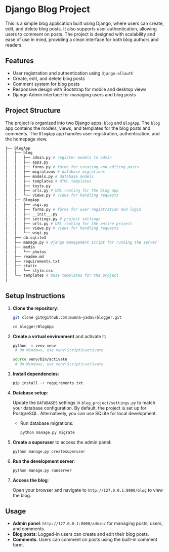 

# Django Blog Project

This is a simple blog application built using Django, where users can create, edit, and delete blog posts. It also supports user authentication, allowing users to comment on posts. The project is designed with scalability and ease of use in mind, providing a clean interface for both blog authors and readers.

## Features

- User registration and authentication using `django-allauth`
- Create, edit, and delete blog posts
- Comment system for blog posts
- Responsive design with Bootstrap for mobile and desktop views
- Django Admin interface for managing users and blog posts

## Project Structure

The project is organized into two Django apps: `blog` and `BlogApp`. The `blog` app contains the models, views, and templates for the blog posts and comments. The `BlogApp` app handles user registration, authentication, and the homepage view.
```bash
├── BlogApp
│   ├── blog
│   │   ├── admin.py # register models to admin
│   │   ├── apps.py 
│   │   ├── forms.py # forms for creating and editing posts
│   │   ├── migrations # database migrations
│   │   ├── models.py # database models
│   │   ├── templates # HTML templates
│   │   ├── tests.py 
│   │   ├── urls.py # URL routing for the blog app
│   │   └── views.py # views for handling requests
│   ├── BlogApp
│   │   ├── asgi.py
│   │   ├── forms.py # forms for user registration and login
│   │   ├── __init__.py
│   │   ├── settings.py # project settings
│   │   ├── urls.py # URL routing for the entire project
│   │   ├── views.py # views for handling requests
│   │   └── wsgi.py
│   ├── db.sqlite3
│   ├── manage.py # Django management script for running the server
│   ├── media
│   │   └── photos
│   ├── readme.md
│   ├── requirements.txt
│   ├── static
│   │   └── style.css
│   └── templates # base templates for the project
│       
```

## Setup Instructions

1. **Clone the repository**:
   
   ```bash
   git clone git@github.com:munna-yadav/blogger.git
   ```
   ```bash
   cd blogger/BlogApp
   ```

2. **Create a virtual environment** and activate it:

   ```bash
   python -m venv venv
    # On Windows, use venv\Scripts\activate
   ```
   ```bash
   source venv/bin/activate
    # On Windows, use venv\Scripts\activate
   ```

3. **Install dependencies**:

   ```bash
   pip install -r requirements.txt
   ```

4. **Database setup**:

   Update the `DATABASES` settings in `blog_project/settings.py` to match your database configuration. By default, the project is set up for PostgreSQL. Alternatively, you can use SQLite for local development.

   - Run database migrations:

     ```bash
     python manage.py migrate
     ```

5. **Create a superuser** to access the admin panel:

   ```bash
   python manage.py createsuperuser
   ```

6. **Run the development server**:

   ```bash
   python manage.py runserver
   ```

7. **Access the blog**:

   Open your browser and navigate to `http://127.0.0.1:8000/blog` to view the blog.

## Usage

- **Admin panel**: `http://127.0.0.1:8000/admin/` for managing posts, users, and comments.
- **Blog posts**: Logged-in users can create and edit their blog posts.
- **Comments**: Users can comment on posts using the built-in comment form.


